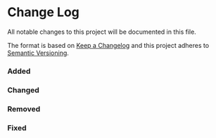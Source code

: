 # Change Log
All notable changes to this project will be documented in this file.

The format is based on [Keep a Changelog](http://keepachangelog.com/)
and this project adheres to [Semantic Versioning](http://semver.org/).

<!--
NOTE: For the contributors, you add new entries to this document following this format:
- [[#PRNUMBER](https://github.com/quarksworks/bot.hooks/pull/PRNUMBER)] The change that has been made. (Author's Github name)
-->

### Added

### Changed

### Removed

### Fixed
